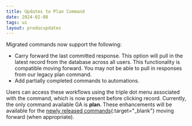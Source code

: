 ```yaml
---
title: Updates to Plan Command
date: 2024-02-08
tags: ui
layout: producupdates
---
```


Migrated commands now support the following: 

- Carry forward the last committed response. This option will pull in the latest record from the database across all users. This functionality is compatible moving forward. You may not be able to pull in responses from our legacy plan command.
- Add partially completed commands to automations.

Users can access these workflows using the triple dot menu associated with the command, which is now present before clicking record. Currently, the only command available GA is **plan**. These enhancements will be available for the [newly released commands](/product-updates/commands-module/){:target="_blank"} moving forward (when appropriate). 